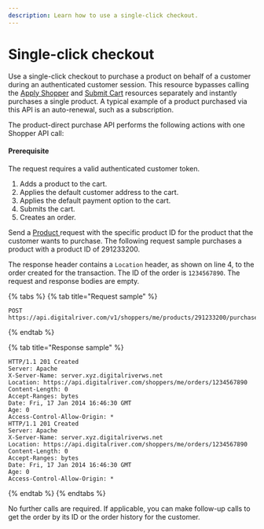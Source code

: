 ```yaml
---
description: Learn how to use a single-click checkout.
---
```


# Single-click checkout

Use a single-click checkout to purchase a product on behalf of a customer during an authenticated customer session. This resource bypasses calling the [Apply Shopper](https://www.digitalriver.com/docs/commerce-api-reference/) and [Submit Cart](https://www.digitalriver.com/docs/commerce-api-reference/#tag/Submit-Cart) resources separately and instantly purchases a single product. A typical example of a product purchased via this API is an auto-renewal, such as a subscription.

The product-direct purchase API performs the following actions with one Shopper API call:

#### Prerequisite

The request requires a valid authenticated customer token.

1. Adds a product to the cart.
2. Applies the default customer address to the cart.
3. Applies the default payment option to the cart.
4. Submits the cart.
5. Creates an order.

Send a [Product ](https://www.digitalriver.com/docs/commerce-api-reference/#tag/Products/paths/\~1v1\~1shoppers\~1me\~1products\~1{productId}/get)request with the specific product ID for the product that the customer wants to purchase. The following request sample purchases a product with a product ID of 291233200.

The response header contains a `Location` header, as shown on line 4, to the order created for the transaction. The ID of the order is `1234567890`. The request and response bodies are empty.

{% tabs %}
{% tab title="Request sample" %}
```http
POST https://api.digitalriver.com/v1/shoppers/me/products/291233200/purchase 
```
{% endtab %}

{% tab title="Response sample" %}
```http
HTTP/1.1 201 Created
Server: Apache
X-Server-Name: server.xyz.digitalriverws.net
Location: https://api.digitalriver.com/shoppers/me/orders/1234567890
Content-Length: 0
Accept-Ranges: bytes
Date: Fri, 17 Jan 2014 16:46:30 GMT
Age: 0
Access-Control-Allow-Origin: *
HTTP/1.1 201 Created
Server: Apache
X-Server-Name: server.xyz.digitalriverws.net
Location: https://api.digitalriver.com/shoppers/me/orders/1234567890
Content-Length: 0
Accept-Ranges: bytes
Date: Fri, 17 Jan 2014 16:46:30 GMT
Age: 0
Access-Control-Allow-Origin: *
```
{% endtab %}
{% endtabs %}

No further calls are required. If applicable, you can make follow-up calls to get the order by its ID or the order history for the customer.
